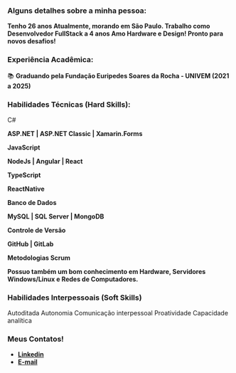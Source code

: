 <img src = "">

### Alguns detalhes sobre a minha pessoa:

<b>Tenho 26 anos
Atualmente, morando em São Paulo.
Trabalho como Desenvolvedor FullStack a 4 anos Amo Hardware e Design!
Pronto para novos desafios!</b>

### Experiência Acadêmica:
📚 <b>Graduando pela Fundação Euripedes Soares da Rocha - UNIVEM (2021 a 2025)</b>

### Habilidades Técnicas (Hard Skills):

C#

<b>ASP.NET | ASP.NET Classic | Xamarin.Forms

JavaScript

NodeJs | Angular | React

TypeScript

ReactNative

Banco de Dados

MySQL | SQL Server | MongoDB

Controle de Versão

GitHub | GitLab

Metodologias
Scrum 

Possuo também um bom conhecimento em Hardware, Servidores Windows/Linux e Redes de Computadores.</b>

### Habilidades Interpessoais (Soft Skills)
Autoditada
Autonomia
Comunicação interpessoal
Proatividade
Capacidade analítica

### Meus Contatos!
- <b>[Linkedin](https://www.linkedin.com/in/bruno-martins-81aa291a4/)</b>
- <b>[E-mail](mailto:brunosilvamardonado@gmail.com)</b>
